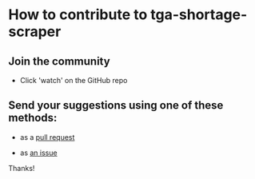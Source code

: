 # How to contribute to tga-shortage-scraper

## Join the community

- Click 'watch' on the GitHub repo

## Send your suggestions using one of these methods:

- as a [pull request](https://github.com/yaleman/tga-shortage-scraper/pulls)

- as [an issue](https://github.com/yaleman/tga-shortage-scraper/issues/new)

Thanks!